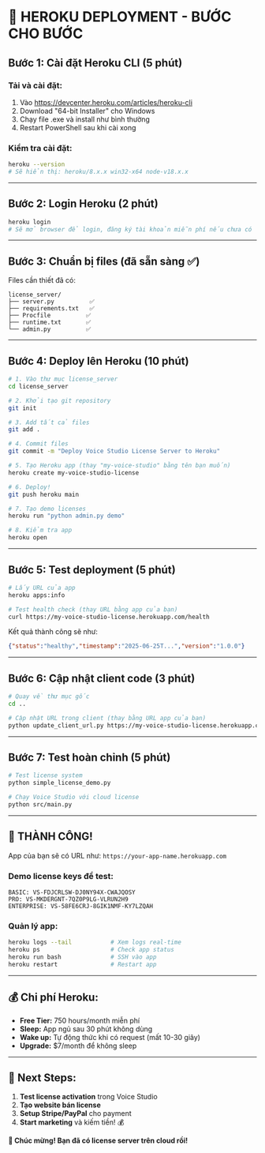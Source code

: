 # 🚀 HEROKU DEPLOYMENT - BƯỚC CHO BƯỚC

## Bước 1: Cài đặt Heroku CLI (5 phút)

### Tải và cài đặt:
1. Vào https://devcenter.heroku.com/articles/heroku-cli
2. Download "64-bit Installer" cho Windows
3. Chạy file .exe và install như bình thường
4. Restart PowerShell sau khi cài xong

### Kiểm tra cài đặt:
```bash
heroku --version
# Sẽ hiển thị: heroku/8.x.x win32-x64 node-v18.x.x
```

---

## Bước 2: Login Heroku (2 phút)

```bash
heroku login
# Sẽ mở browser để login, đăng ký tài khoản miễn phí nếu chưa có
```

---

## Bước 3: Chuẩn bị files (đã sẵn sàng ✅)

Files cần thiết đã có:
```
license_server/
├── server.py          ✅ 
├── requirements.txt   ✅ 
├── Procfile          ✅ 
├── runtime.txt       ✅ 
└── admin.py          ✅ 
```

---

## Bước 4: Deploy lên Heroku (10 phút)

```bash
# 1. Vào thư mục license_server
cd license_server

# 2. Khởi tạo git repository
git init

# 3. Add tất cả files
git add .

# 4. Commit files
git commit -m "Deploy Voice Studio License Server to Heroku"

# 5. Tạo Heroku app (thay "my-voice-studio" bằng tên bạn muốn)
heroku create my-voice-studio-license

# 6. Deploy!
git push heroku main

# 7. Tạo demo licenses
heroku run "python admin.py demo"

# 8. Kiểm tra app
heroku open
```

---

## Bước 5: Test deployment (5 phút)

```bash
# Lấy URL của app
heroku apps:info

# Test health check (thay URL bằng app của bạn)
curl https://my-voice-studio-license.herokuapp.com/health
```

Kết quả thành công sẽ như:
```json
{"status":"healthy","timestamp":"2025-06-25T...","version":"1.0.0"}
```

---

## Bước 6: Cập nhật client code (3 phút)

```bash
# Quay về thư mục gốc
cd ..

# Cập nhật URL trong client (thay bằng URL app của bạn)
python update_client_url.py https://my-voice-studio-license.herokuapp.com
```

---

## Bước 7: Test hoàn chỉnh (5 phút)

```bash
# Test license system
python simple_license_demo.py

# Chạy Voice Studio với cloud license
python src/main.py
```

---

## 🎉 THÀNH CÔNG!

App của bạn sẽ có URL như: `https://your-app-name.herokuapp.com`

### Demo license keys để test:
```
BASIC: VS-FDJCRLSW-DJ0NY94X-CWAJQOSY
PRO: VS-MKDERGNT-7QZ0P9LG-VLRUN2H9
ENTERPRISE: VS-58FE6CRJ-8GIK1NMF-KY7LZQAH
```

### Quản lý app:
```bash
heroku logs --tail           # Xem logs real-time
heroku ps                    # Check app status
heroku run bash              # SSH vào app
heroku restart               # Restart app
```

---

## 💰 Chi phí Heroku:

- **Free Tier:** 750 hours/month miễn phí
- **Sleep:** App ngủ sau 30 phút không dùng
- **Wake up:** Tự động thức khi có request (mất 10-30 giây)
- **Upgrade:** $7/month để không sleep

---

## 🚀 Next Steps:

1. **Test license activation** trong Voice Studio
2. **Tạo website bán license** 
3. **Setup Stripe/PayPal** cho payment
4. **Start marketing** và kiếm tiền! 💰

**🎊 Chúc mừng! Bạn đã có license server trên cloud rồi!** 